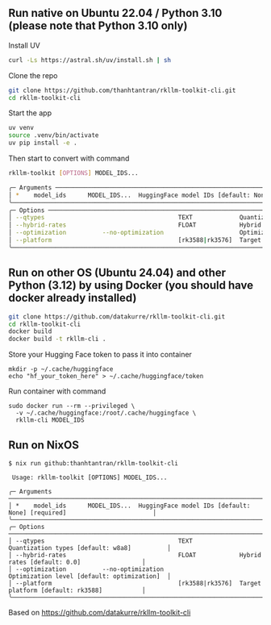 ## Run native on Ubuntu 22.04 / Python 3.10 (please note that Python 3.10 only)

Install UV
```bash
curl -Ls https://astral.sh/uv/install.sh | sh
```

Clone the repo
```bash
git clone https://github.com/thanhtantran/rkllm-toolkit-cli.git
cd rkllm-toolkit-cli
```

Start the app
```bash
uv venv
source .venv/bin/activate
uv pip install -e .
```

Then start to convert with command
```bash
rkllm-toolkit [OPTIONS] MODEL_IDS...

╭─ Arguments ───────────────────────────────────────────────────────────────────────────────────────────────╮
│ *    model_ids      MODEL_IDS...  HuggingFace model IDs [default: None] [required]                        │
╰───────────────────────────────────────────────────────────────────────────────────────────────────────────╯
╭─ Options ─────────────────────────────────────────────────────────────────────────────────────────────────╮
│ --qtypes                                     TEXT             Quantization types [default: w8a8]          │
│ --hybrid-rates                               FLOAT            Hybrid rates [default: 0.0]                 │
│ --optimization          --no-optimization                     Optimization level [default: optimization]  │
│ --platform                                   [rk3588|rk3576]  Target platform [default: rk3588]           │
╰───────────────────────────────────────────────────────────────────────────────────────────────────────────╯
```

## Run on other OS (Ubuntu 24.04) and other Python (3.12) by using Docker (you should have docker already installed)

```bash
git clone https://github.com/datakurre/rkllm-toolkit-cli.git
cd rkllm-toolkit-cli
docker build 
docker build -t rkllm-cli .
```

Store your Hugging Face token to pass it into container
```
mkdir -p ~/.cache/huggingface
echo "hf_your_token_here" > ~/.cache/huggingface/token
```

Run container with command
```
sudo docker run --rm --privileged \
  -v ~/.cache/huggingface:/root/.cache/huggingface \
  rkllm-cli MODEL_IDS
```


## Run on NixOS
```console
$ nix run github:thanhtantran/rkllm-toolkit-cli

 Usage: rkllm-toolkit [OPTIONS] MODEL_IDS...

╭─ Arguments ───────────────────────────────────────────────────────────────────────────────────────────────╮
│ *    model_ids      MODEL_IDS...  HuggingFace model IDs [default: None] [required]                        │
╰───────────────────────────────────────────────────────────────────────────────────────────────────────────╯
╭─ Options ─────────────────────────────────────────────────────────────────────────────────────────────────╮
│ --qtypes                                     TEXT             Quantization types [default: w8a8]          │
│ --hybrid-rates                               FLOAT            Hybrid rates [default: 0.0]                 │
│ --optimization          --no-optimization                     Optimization level [default: optimization]  │
│ --platform                                   [rk3588|rk3576]  Target platform [default: rk3588]           │
╰───────────────────────────────────────────────────────────────────────────────────────────────────────────╯
```

Based on https://github.com/datakurre/rkllm-toolkit-cli
